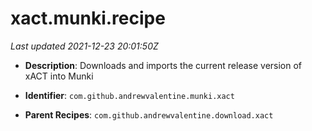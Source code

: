 # xact.munki.recipe

_Last updated 2021-12-23 20:01:50Z_

- **Description**: Downloads and imports the current release version of xACT into Munki

- **Identifier**: `com.github.andrewvalentine.munki.xact`

- **Parent Recipes**: `com.github.andrewvalentine.download.xact`
